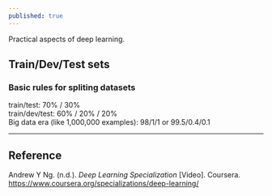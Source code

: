 ```yaml
---
published: true
---
```

Practical aspects of deep learning.

## Train/Dev/Test sets
### Basic rules for spliting datasets  
train/test: 70% / 30%  
train/dev/test: 60% / 20% / 20%  
Big data era (like 1,000,000 examples): 98/1/1 or 99.5/0.4/0.1


----
## Reference
Andrew Y Ng. (n.d.). _Deep Learning Specialization_ [Video]. Coursera.  
<https://www.coursera.org/specializations/deep-learning/>
